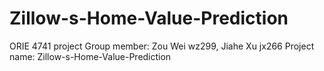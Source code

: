 # Zillow-s-Home-Value-Prediction
ORIE 4741 project
Group member: Zou Wei wz299, Jiahe Xu jx266
Project name: Zillow-s-Home-Value-Prediction
